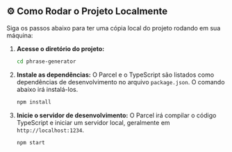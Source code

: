 ## ⚙️ Como Rodar o Projeto Localmente

Siga os passos abaixo para ter uma cópia local do projeto rodando em sua máquina:

1.  **Acesse o diretório do projeto:**
    ```bash
    cd phrase-generator
    ```
2.  **Instale as dependências:**
    O Parcel e o TypeScript são listados como dependências de desenvolvimento no arquivo `package.json`. O comando abaixo irá instalá-los.

    ```bash
    npm install
    ```
3.  **Inicie o servidor de desenvolvimento:**
    O Parcel irá compilar o código TypeScript e iniciar um servidor local, geralmente em `http://localhost:1234`.

    ```bash
    npm start
    ```